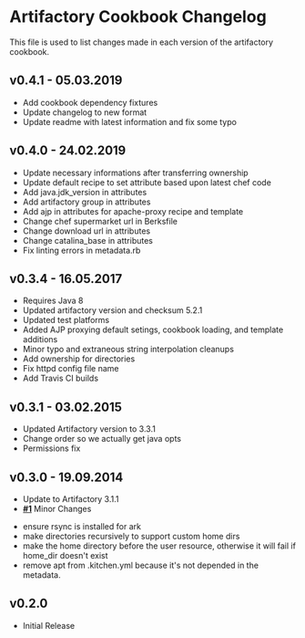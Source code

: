 # Artifactory Cookbook Changelog
This file is used to list changes made in each version of the artifactory cookbook.

## v0.4.1 - 05.03.2019

- Add cookbook dependency fixtures
- Update changelog to new format
- Update readme with latest information and fix some typo

## v0.4.0 - 24.02.2019

- Update necessary informations after transferring ownership
- Update default recipe to set attribute based upon latest chef code
- Add java.jdk_version in attributes
- Add artifactory group in attributes
- Add ajp in attributes for apache-proxy recipe and template
- Change chef supermarket url in Berksfile
- Change download url in attributes
- Change catalina_base in attributes
- Fix linting errors in metadata.rb

## v0.3.4 - 16.05.2017

- Requires Java 8
- Updated artifactory version and checksum 5.2.1
- Updated test platforms
- Added AJP proxying default setings, cookbook loading, and template additions
- Minor typo and extraneous string interpolation cleanups
- Add ownership for directories
- Fix httpd config file name
- Add Travis CI builds

## v0.3.1 - 03.02.2015

- Updated Artifactory version to 3.3.1
- Change order so we actually get java opts
- Permissions fix

## v0.3.0 - 19.09.2014

- Update to Artifactory 3.1.1
- **[#1](https://github.com/agileorbit-cookbooks/artifactory/pull/1)** Minor Changes
 * ensure rsync is installed for ark
 * make directories recursively to support custom home dirs
 * make the home directory before the user resource, otherwise it will fail if home_dir doesn't exist
 * remove apt from .kitchen.yml because it's not depended in the metadata.

## v0.2.0

- Initial Release
